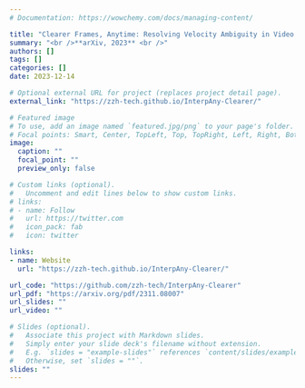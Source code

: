 ```yaml
---
# Documentation: https://wowchemy.com/docs/managing-content/

title: "Clearer Frames, Anytime: Resolving Velocity Ambiguity in Video Frame Interpolation"
summary: "<br />**arXiv, 2023** <br />"
authors: []
tags: []
categories: []
date: 2023-12-14

# Optional external URL for project (replaces project detail page).
external_link: "https://zzh-tech.github.io/InterpAny-Clearer/"

# Featured image
# To use, add an image named `featured.jpg/png` to your page's folder.
# Focal points: Smart, Center, TopLeft, Top, TopRight, Left, Right, BottomLeft, Bottom, BottomRight.
image:
  caption: ""
  focal_point: ""
  preview_only: false

# Custom links (optional).
#   Uncomment and edit lines below to show custom links.
# links:
# - name: Follow
#   url: https://twitter.com
#   icon_pack: fab
#   icon: twitter

links:
- name: Website
  url: "https://zzh-tech.github.io/InterpAny-Clearer/"

url_code: "https://github.com/zzh-tech/InterpAny-Clearer"
url_pdf: "https://arxiv.org/pdf/2311.08007"
url_slides: ""
url_video: ""

# Slides (optional).
#   Associate this project with Markdown slides.
#   Simply enter your slide deck's filename without extension.
#   E.g. `slides = "example-slides"` references `content/slides/example-slides.md`.
#   Otherwise, set `slides = ""`.
slides: ""
---
```


